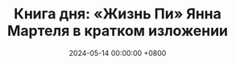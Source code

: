 ---
title: "Книга дня: «Жизнь Пи» Янна Мартеля в кратком изложении"
description: >-
 «Жизнь Пи» — захватывающий роман Янна Мартеля о мальчике по имени Пи, который после кораблекрушения оказывается в лодке посреди океана вместе с бенгальским тигром. Погрузитесь в приключение.
date: 2024-05-14 00:00:00 +0800
categories: [Мышление, Конспекты-книг]
tags:
  [
    жизнь-пи,
    янн-мартель,
    выживание,
    приключения,
    духовность,
    вера,
    взросление,
    кораблекрушение,
    бенгальский-тигр,
    стойкость,
    воображение,
    обзор-книги,
    философский-роман
  ]
image:
alt: Жизнь Пи Янн Мартель обложка
fallback:
  -
  -
---